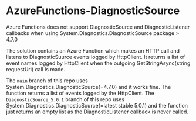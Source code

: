 # AzureFunctions-DiagnosticSource

Azure Functions does not support DiagnosticSource and DiagnosticListener callbacks when using System.Diagnostics.DiagnosticSource package > 4.7.0

The solution contains an Azure Function which makes an HTTP call and listens to DiagnosticSuurce events logged by HttpClient. It returns a list of event names logged by HttpClient when the outgoing GetStringAsync(string requestUri) call is made.

The `main` branch of this repo uses System.Diagnostics.DiagnosticSource(=4.7.0) and it works fine. The function returns a list of events logged by the HttpClient.
The `DiagnosticSource_5.0.1` branch of this repo uses System.Diagnostics.DiagnosticSource(=latest stable 5.0.1) and the function just returns an empty list as the DiagnosticListener callback is never called.
